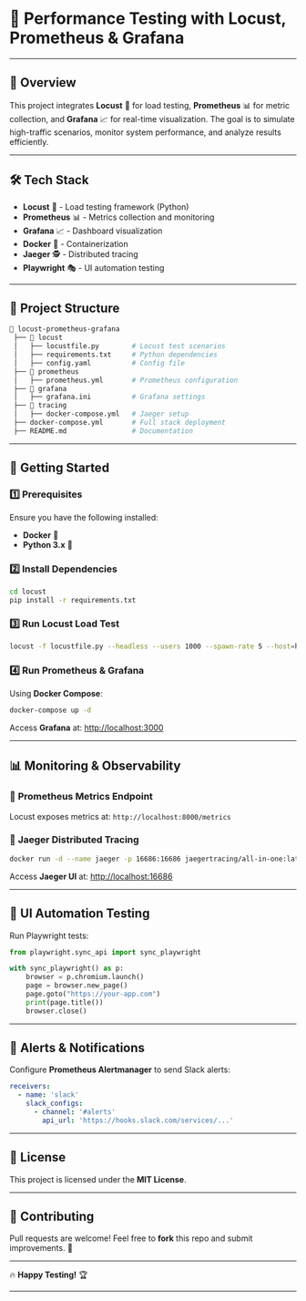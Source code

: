 # 🚀 Performance Testing with Locust, Prometheus & Grafana

---

## 📌 Overview

This project integrates **Locust** 🐍 for load testing, **Prometheus** 📊 for metric collection, and **Grafana** 📈 for real-time visualization. The goal is to simulate high-traffic scenarios, monitor system performance, and analyze results efficiently.

---

## 🛠️ Tech Stack

- **Locust** 🐍 - Load testing framework (Python)
- **Prometheus** 📊 - Metrics collection and monitoring
- **Grafana** 📈 - Dashboard visualization
- **Docker** 🐳 - Containerization
- **Jaeger** 🕵️ - Distributed tracing
- **Playwright** 🎭 - UI automation testing

---

## 📂 Project Structure

 ```bash
 📁 locust-prometheus-grafana
  ├── 📁 locust
  │   ├── locustfile.py        # Locust test scenarios
  │   ├── requirements.txt     # Python dependencies
  │   ├── config.yaml          # Config file
  ├── 📁 prometheus
  │   ├── prometheus.yml       # Prometheus configuration
  ├── 📁 grafana
  │   ├── grafana.ini          # Grafana settings
  ├── 📁 tracing
  │   ├── docker-compose.yml   # Jaeger setup
  ├── docker-compose.yml       # Full stack deployment
  ├── README.md                # Documentation
 ```

---

## 🚀 Getting Started

### 1️⃣ Prerequisites

Ensure you have the following installed:

- **Docker** 🐳
- **Python 3.x** 🐍

### 2️⃣ Install Dependencies

 ```bash
 cd locust
 pip install -r requirements.txt
 ```

### 3️⃣ Run Locust Load Test

 ```bash
 locust -f locustfile.py --headless --users 1000 --spawn-rate 5 --host=https://your-app.com
 ```

### 4️⃣ Run Prometheus & Grafana

Using **Docker Compose**:

 ```bash
 docker-compose up -d
 ```

Access **Grafana** at: [http://localhost:3000](http://localhost:3000)

---

## 📊 Monitoring & Observability

### 🔹 **Prometheus Metrics Endpoint**

Locust exposes metrics at: `http://localhost:8000/metrics`

### 🔹 **Jaeger Distributed Tracing**

 ```bash
 docker run -d --name jaeger -p 16686:16686 jaegertracing/all-in-one:latest
 ```

Access **Jaeger UI** at: [http://localhost:16686](http://localhost:16686)

---

## 🧪 UI Automation Testing

Run Playwright tests:

 ```python
 from playwright.sync_api import sync_playwright

 with sync_playwright() as p:
     browser = p.chromium.launch()
     page = browser.new_page()
     page.goto("https://your-app.com")
     print(page.title())
     browser.close()
 ```

---

## 📢 Alerts & Notifications

Configure **Prometheus Alertmanager** to send Slack alerts:

 ```yaml
 receivers:
   - name: 'slack'
     slack_configs:
       - channel: '#alerts'
         api_url: 'https://hooks.slack.com/services/...'
 ```

---

## 📜 License

This project is licensed under the **MIT License**.

---

## 🤝 Contributing

Pull requests are welcome! Feel free to **fork** this repo and submit improvements. 🚀

---

🔥 **Happy Testing!** 🏆

---
